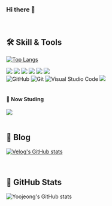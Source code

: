 ### Hi there 👋

<!--
**YoojeongKwon/YoojeongKwon** is a ✨ _special_ ✨ repository because its `README.md` (this file) appears on your GitHub profile.

Here are some ideas to get you started:

- 🔭 I’m currently working on ...
- 🌱 I’m currently learning ...
- 👯 I’m looking to collaborate on ...
- 🤔 I’m looking for help with ...
- 💬 Ask me about ...
- 📫 How to reach me: ...
- 😄 Pronouns: ...
- ⚡ Fun fact: ...
-->

<br />

## 🛠️ Skill & Tools 
  
[![Top Langs](https://github-readme-stats.vercel.app/api/top-langs/?username=YoojeongKwon&layout=compact)](https://github.com/YoojeongKwon/github-readme-stats)

<div>
 <img src="https://img.shields.io/badge/JavaScript-F7DF1E?style=flat-square&logo=JavaScript&logoColor=white"> 
 <img src="https://img.shields.io/badge/HTML5-E34F26?style=flat-square&logo=HTML5&logoColor=white"> 
 <img src="https://img.shields.io/badge/React-61DAFB?style=flat-square&logo=React&logoColor=white"> 
 <img src="https://img.shields.io/badge/CSS3-1572B6?style=flat-square&logo=CSS3&logoColor=white"> 
 <img src="https://img.shields.io/badge/Sass-CC6699?style=flat-square&logo=Sass&logoColor=white"> 
 <img src="https://img.shields.io/badge/styledcomponents-DB7093?style=flat-square&logo=styledcomponents&logoColor=white"> 
</div>
<div>
 <img alt="GitHub" src ="https://img.shields.io/badge/GitHub-181717.svg?&style=flat-square&logo=GitHub&logoColor=white"/> 
 <img alt="Git" src ="https://img.shields.io/badge/Git-F05032.svg?&style=flat-square&logo=Git&logoColor=white"/>
 <img alt="Visual Studio Code" src ="https://img.shields.io/badge/Visual Studio Code-007ACC.svg?&style=flat-square&logo=VisualStudioCode&logoColor=white"/> 
 <img src="https://img.shields.io/badge/Slack-4A154B?style=flat-square&logo=Slack&logoColor=white"> 
</div>

<br />

#### 🌱 Now Studing
<div>
  <img src="https://img.shields.io/badge/TypeScript-3178C6?style=flat-square&logo=TypeScript&logoColor=white"> 
</div>

<br />

## 📝 Blog
[![Velog's GitHub stats](https://velog-readme-stats.vercel.app/api?name=kyjeong)](https://[github.com/kyjeong/velog-readme-stats](https://velog.io/@kyjeong))

<br />

## 🚀 GitHub Stats
![Yoojeong's GitHub stats](https://github-readme-stats.vercel.app/api?username=YoojeongKwon&show_icons=true&theme=gruvbox)
